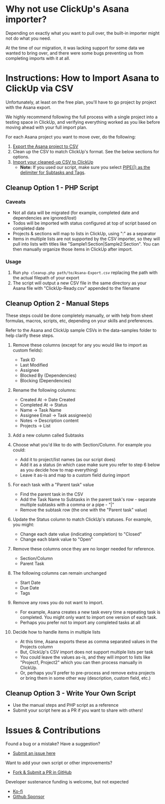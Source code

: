 # Why not use ClickUp's Asana importer?

Depending on exactly what you want to pull over, the built-in importer might not do what you need.

At the time of our migration, it was lacking support for some data we wanted to bring over, and there were some bugs preventing us from completing imports with it at all.

# Instructions: How to Import Asana to ClickUp via CSV

Unfortunately, at least on the free plan, you'll have to go project by project with the Asana export.

We highly recommend following the full process with a single project into a testing space in ClickUp, and verifying everything worked as you like before moving ahead with your full import plan.

For each Asana project you want to move over, do the following:

1. [Export the Asana project to CSV](https://help.asana.com/hc/en-us/articles/14139896860955-Privacy-and-security#sts=Export)
2. Clean up the CSV to match ClickUp's format. See the below sections for options.
3. [Import your cleaned-up CSV to ClickUp](https://help.clickup.com/hc/en-us/articles/6310834724247-Import-a-data-file-into-ClickUp)
    - **Note:** If you used our script, make sure you select [PIPE(|) as the delimiter for Subtasks and Tags](https://cmp.onl/tnHn).

## Cleanup Option 1 - PHP Script

### Caveats

-   Not all data will be migrated (for example, completed date and dependencies are ignored/lost)
-   Todos will be imported with status configured at top of script based on completed date
-   Projects & sections will map to lists in ClickUp, using ":" as a separator
-   Items in multiple lists are not supported by the CSV importer, so they will pull into lists with titles like "Sample1:Section|Sample2:Section". You can then manually organize those items in ClickUp after import.

### Usage

1. Run `php cleanup.php path/to/Asana-Export.csv` replacing the path with the actual filepath of your export
2. The script will output a new CSV file in the same directory as your Asana file with "ClickUp-Ready.csv" appended to the filename

## Cleanup Option 2 - Manual Steps

These steps could be done completely manually, or with help from sheet formulas, macros, scripts, etc, depending on your skills and preferences.

Refer to the Asana and ClickUp sample CSVs in the data-samples folder to help clarify these steps.

1.  Remove these columns (except for any you would like to import as custom fields):

    -   Task ID
    -   Last Modified
    -   Assignee
    -   Blocked By (Dependencies)
    -   Blocking (Dependencies)

2.  Rename the following columns:

    -   Created At -> Date Created
    -   Completed At -> Status
    -   Name -> Task Name
    -   Assignee Email -> Task assignee(s)
    -   Notes -> Description content
    -   Projects -> List

3.  Add a new column called Subtasks

4.  Choose what you'd like to do with Section/Column. For example you could:

    -   Add it to project/list names (as our script does)
    -   Add it as a status (in which case make sure you refer to step 6 below as you decide how to map everything)
    -   Leave it as-is and map to a custom field during import

5.  For each task with a "Parent task" value

    -   Find the parent task in the CSV
    -   Add the Task Name to Subtasks in the parent task's row - separate multiple subtasks with a comma or a pipe - "|"
    -   Remove the subtask row (the one with the "Parent task" value)

6.  Update the Status column to match ClickUp's statuses. For example, you might:

    -   Change each date value (indicating completion) to "Closed"
    -   Change each blank value to "Open"

7.  Remove these columns once they are no longer needed for reference.

    -   Section/Column
    -   Parent Task

8.  The following columns can remain unchanged

    -   Start Date
    -   Due Date
    -   Tags

9.  Remove any rows you do not want to import.

    -   For example, Asana creates a new task every time a repeating task is completed. You might only want to import one version of each task.
    -   Perhaps you prefer not to import any completed tasks at all

10. Decide how to handle items in multiple lists
    -   At this time, Asana exports these as comma separated values in the Projects column
    -   But, ClickUp's CSV import does not support multiple lists per task
    -   You could leave the values as-is, and they will import to lists like "Project1, Project2" which you can then process manually in ClickUp.
    -   Or, perhaps you'll prefer to pre-process and remove extra projects or bring them in some other way (description, custom field, etc.)

## Cleanup Option 3 - Write Your Own Script

-   Use the manual steps and PHP script as a reference
-   Submit your script here as a PR if you want to share with others!

# Issues & Contributions

Found a bug or a mistake? Have a suggestion?

-   [Submit an issue here](https://github.com/chrisputnam9/Asana-to-ClickUp/issues)

Want to add your own script or other improvements?

-   [Fork & Submit a PR in GitHub](https://github.com/chrisputnam9/Asana-to-ClickUp)

Developer sustenance funding is welcome, but not expected

-   [Ko-fi](https://ko-fi.com/chrisputnam9)
-   [Github Sponsor](https://github.com/sponsors/chrisputnam9)

